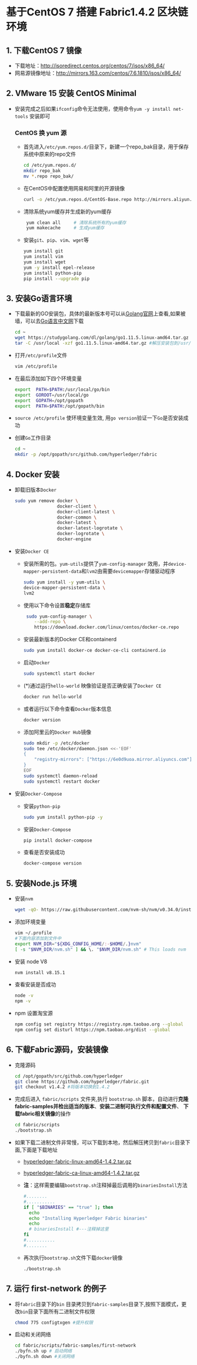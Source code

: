# 基于CentOS 7 搭建 Fabric1.4.2 区块链环境

## 1. 下载CentOS 7 镜像

- 下载地址：http://isoredirect.centos.org/centos/7/isos/x86_64/
- 网易源镜像地址：http://mirrors.163.com/centos/7.6.1810/isos/x86_64/

## 2. VMware 15 安装 CentOS Minimal

- 安装完成之后如果`ifconfig`命令无法使用，使用命令`yum -y install net-tools` 安装即可

  ### CentOS 换 yum 源

  - 首先进入`/etc/yum.repos.d/`目录下，新建一个repo_bak目录，用于保存系统中原来的repo文件
  
    ```bash
    cd /etc/yum.repos.d/
    mkdir repo_bak
    mv *.repo repo_bak/
    ```
    
  - 在CentOS中配置使用网易和阿里的开源镜像
  
    ```bash
    curl -o /etc/yum.repos.d/CentOS-Base.repo http://mirrors.aliyun.com/repo/Centos-7.repo
    ```
  
  - 清除系统yum缓存并生成新的yum缓存
  
    ```bash
     yum clean all     # 清除系统所有的yum缓存
     yum makecache     # 生成yum缓存
    ```
    
  - 安装`git`、`pip`、`vim`、`wget`等
  
    ```bash
    yum install git
    yum install vim
    yum install wget
    yum -y install epel-release
    yum install python-pip
    pip install --upgrade pip
    ```
  
    

## 3. 安装Go语言环境

- 下载最新的GO安装包，具体的最新版本号可以从[Golang官网](https://golang.org/)上查看,如果被墙，可以去[Go语言中文网](https://studygolang.com/dl)下载

  ```bash
  cd ~
  wget https://studygolang.com/dl/golang/go1.11.5.linux-amd64.tar.gz
  tar -C /usr/local -xzf go1.11.5.linux-amd64.tar.gz #解压安装包到/usr/local目录下
  ```

- 打开`/etc/profile`文件

  ```bash
  vim /etc/profile
  ```

- 在最后添加如下四个环境变量

  ```bash
  export  PATH=$PATH:/usr/local/go/bin
  export  GOROOT=/usr/local/go
  export  GOPATH=/opt/gopath
  export  PATH=$PATH:/opt/gopath/bin
  ```

- `source /etc/profile` 使环境变量生效, 用`go version`验证一下`Go`是否安装成功

- 创建`Go`工作目录

  ``` bash
  cd ~   
  mkdir -p /opt/gopath/src/github.com/hyperledger/fabric
  ```

## 4. Docker 安装

- 卸载旧版本`Docker`

  ```bash
  sudo yum remove docker \
                  docker-client \
                  docker-client-latest \
                  docker-common \
                  docker-latest \
                  docker-latest-logrotate \
                  docker-logrotate \
                  docker-engine
  ```

- 安装`Docker CE`

  - 安装所需的包。`yum-utils`提供了`yum-config-manager` 效用，并`device-mapper-persistent-data`和`lvm2`由需要`devicemapper`存储驱动程序

    ```bash
    sudo yum install -y yum-utils \
    device-mapper-persistent-data \
    lvm2
    ```

  - 使用以下命令设置**稳定**存储库

    ```bash
     sudo yum-config-manager \
        --add-repo \
        https://download.docker.com/linux/centos/docker-ce.repo
    ```

  - 安装最新版本的Docker CE和containerd
  
    ```bash
    sudo yum install docker-ce docker-ce-cli containerd.io
    ```
  
  - 启动`Docker`
  
    ```bash
    sudo systemctl start docker
    ```
  
  - (*)通过运行`hello-world` 映像验证是否正确安装了`Docker CE`
    
    ```bash
    docker run hello-world
    ```
    
  - 或者运行以下命令查看`Docker`版本信息
  
    ```bash
    docker version
    ```
  
  - 添加阿里云的`Docker Hub`镜像
  
    ```bash
    sudo mkdir -p /etc/docker
    sudo tee /etc/docker/daemon.json <<-'EOF'
    {
        "registry-mirrors": ["https://6e0d9uoa.mirror.aliyuncs.com"]
    }
    EOF
    sudo systemctl daemon-reload
    sudo systemctl restart docker
    ```
  
- 安装`Docker-Compose`

  - 安装`python-pip`

    ```bash
    sudo yum install python-pip -y
    ```

  - 安装`Docker-Compose`

    ```bash
    pip install docker-compose
    ```

  - 查看是否安装成功

    ```bash
    docker-compose version
    ```

## 5. 安装Node.js 环境

- 安装`nvm`

  ```bash
  wget -qO- https://raw.githubusercontent.com/nvm-sh/nvm/v0.34.0/install.sh | bash
  ```

- 添加环境变量

  ```bash
  vim ~/.profile
  #下面内容添加到文件中
  export NVM_DIR="${XDG_CONFIG_HOME/:-$HOME/.}nvm"
  [ -s "$NVM_DIR/nvm.sh" ] && \. "$NVM_DIR/nvm.sh" # This loads nvm
  ```

- 安装 node V8

  ```bash
  nvm install v8.15.1
  ```

- 查看安装是否成功

  ```bash
  node -v
  npm -v
  ```

- npm 设置淘宝源

  ```bash
  npm config set registry https://registry.npm.taobao.org --global
  npm config set disturl https://npm.taobao.org/dist --global
  ```


## 6. 下载Fabric源码，安装镜像

- 克隆源码

  ```bash
  cd /opt/gopath/src/github.com/hyperledger
  git clone https://github.com/hyperledger/fabric.git
  git checkout v1.4.2 #将版本切换到1.4.2
  ```

- 完成后进入 `fabric/scripts` 文件夹,执行 `bootstrap.sh` 脚本，自动进行**克隆fabric-samples并检出适当的版本**、**安装二进制可执行文件和配置文件**、 **下载fabric相关镜像**的操作

  ```bash
  cd fabric/scripts
  ./bootstrap.sh
  ```

- 如果下载二进制文件非常慢，可以下载到本地，然后解压拷贝到`fabric`目录下面,下面是下载地址

  - [hyperledger-fabric-linux-amd64-1.4.2.tar.gz](https://nexus.hyperledger.org/content/repositories/releases/org/hyperledger/fabric/hyperledger-fabric/linux-amd64-1.4.2/hyperledger-fabric-linux-amd64-1.4.2.tar.gz)

  - [hyperledger-fabric-ca-linux-amd64-1.4.2.tar.gz](https://nexus.hyperledger.org/content/repositories/releases/org/hyperledger/fabric-ca/hyperledger-fabric-ca/linux-amd64-1.4.2/hyperledger-fabric-ca-linux-amd64-1.4.2.tar.gz)

  - **注**：这样需要编辑`bootstrap.sh`注释掉最后调用的`binariesInstall`方法

    ```bash
    #........
    #...........
    if [ "$BINARIES" == "true" ]; then
      echo
      echo "Installing Hyperledger Fabric binaries"
      echo
      # binariesInstall #---注释掉这里
    fi
    #...........
    #........
    ```

  - 再次执行`bootstrap.sh`文件下载`docker`镜像

    ```bash
    ./bootstrap.sh
    ```

## 7. 运行 first-network 的例子

- 将`fabric`目录下的`bin` 目录拷贝到`fabric-samples`目录下,按照下面模式，更改`bin`目录下面所有二进制文件权限

  ```bash
  chmod 775 configtxgen #提升权限
  ```

- 启动和关闭网络

  ```bash
  cd fabric/scripts/fabric-samples/first-network
  ./byfn.sh up # 启动网络
  ./byfn.sh down #关闭网络
  ```

  
